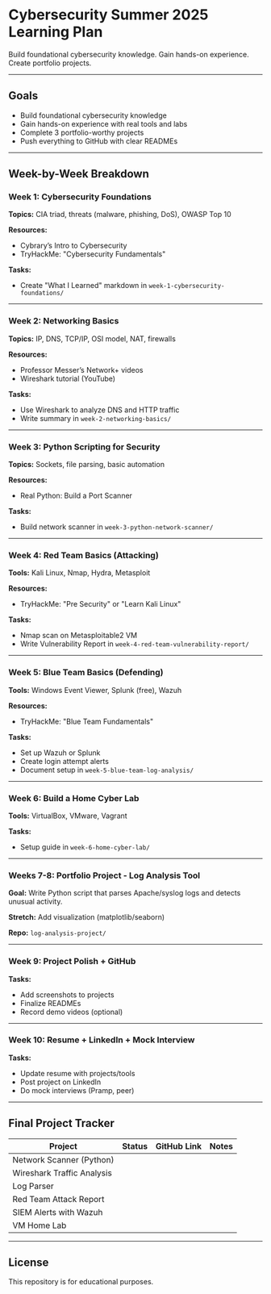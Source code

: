 
# Cybersecurity Summer 2025 Learning Plan

Build foundational cybersecurity knowledge. Gain hands-on experience. Create portfolio projects.

---

## Goals

- Build foundational cybersecurity knowledge
- Gain hands-on experience with real tools and labs
- Complete 3 portfolio-worthy projects
- Push everything to GitHub with clear READMEs

---

## Week-by-Week Breakdown

### Week 1: Cybersecurity Foundations

**Topics:** CIA triad, threats (malware, phishing, DoS), OWASP Top 10

**Resources:**
- Cybrary’s Intro to Cybersecurity
- TryHackMe: "Cybersecurity Fundamentals"

**Tasks:**
- Create "What I Learned" markdown in `week-1-cybersecurity-foundations/`

---

### Week 2: Networking Basics

**Topics:** IP, DNS, TCP/IP, OSI model, NAT, firewalls

**Resources:**
- Professor Messer’s Network+ videos
- Wireshark tutorial (YouTube)

**Tasks:**
- Use Wireshark to analyze DNS and HTTP traffic
- Write summary in `week-2-networking-basics/`

---

### Week 3: Python Scripting for Security

**Topics:** Sockets, file parsing, basic automation

**Resources:**
- Real Python: Build a Port Scanner

**Tasks:**
- Build network scanner in `week-3-python-network-scanner/`

---

### Week 4: Red Team Basics (Attacking)

**Tools:** Kali Linux, Nmap, Hydra, Metasploit

**Resources:**
- TryHackMe: "Pre Security" or "Learn Kali Linux"

**Tasks:**
- Nmap scan on Metasploitable2 VM
- Write Vulnerability Report in `week-4-red-team-vulnerability-report/`

---

### Week 5: Blue Team Basics (Defending)

**Tools:** Windows Event Viewer, Splunk (free), Wazuh

**Resources:**
- TryHackMe: "Blue Team Fundamentals"

**Tasks:**
- Set up Wazuh or Splunk
- Create login attempt alerts
- Document setup in `week-5-blue-team-log-analysis/`

---

### Week 6: Build a Home Cyber Lab

**Tools:** VirtualBox, VMware, Vagrant

**Tasks:**
- Setup guide in `week-6-home-cyber-lab/`

---

### Weeks 7-8: Portfolio Project - Log Analysis Tool

**Goal:** Write Python script that parses Apache/syslog logs and detects unusual activity.

**Stretch:** Add visualization (matplotlib/seaborn)

**Repo:** `log-analysis-project/`

---

### Week 9: Project Polish + GitHub

**Tasks:**
- Add screenshots to projects
- Finalize READMEs
- Record demo videos (optional)

---

### Week 10: Resume + LinkedIn + Mock Interview

**Tasks:**
- Update resume with projects/tools
- Post project on LinkedIn
- Do mock interviews (Pramp, peer)

---

## Final Project Tracker

| Project | Status | GitHub Link | Notes |
|---------|--------|-------------|-------|
| Network Scanner (Python) | | | |
| Wireshark Traffic Analysis | | | |
| Log Parser | | | |
| Red Team Attack Report | | | |
| SIEM Alerts with Wazuh | | | |
| VM Home Lab | | | |

---


## License

This repository is for educational purposes.
